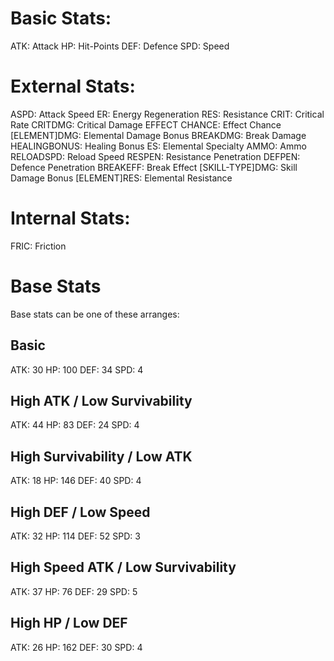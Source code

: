 
# Basic Stats:
ATK: Attack
HP: Hit-Points
DEF: Defence
SPD: Speed

# External Stats:
ASPD: Attack Speed
ER: Energy Regeneration
RES: Resistance
CRIT: Critical Rate
CRITDMG: Critical Damage
EFFECT CHANCE: Effect Chance
[ELEMENT]DMG: Elemental Damage Bonus
BREAKDMG: Break Damage
HEALINGBONUS: Healing Bonus
ES: Elemental Specialty
AMMO: Ammo
RELOADSPD: Reload Speed
RESPEN: Resistance Penetration
DEFPEN: Defence Penetration
BREAKEFF: Break Effect
[SKILL-TYPE]DMG: Skill Damage Bonus
[ELEMENT]RES: Elemental Resistance

# Internal Stats:
FRIC: Friction

# Base Stats
Base stats can be one of these arranges:

## Basic
ATK: 30
HP: 100
DEF: 34
SPD: 4

## High ATK / Low Survivability
ATK: 44
HP: 83
DEF: 24
SPD: 4

## High Survivability / Low ATK
ATK: 18
HP: 146
DEF: 40
SPD: 4

## High DEF / Low Speed
ATK: 32
HP: 114
DEF: 52
SPD: 3

## High Speed ATK / Low Survivability
ATK: 37
HP: 76
DEF: 29
SPD: 5

## High HP / Low DEF
ATK: 26
HP: 162
DEF: 30
SPD: 4